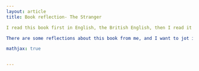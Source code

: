 ```yaml
---
layout: article
title: Book reflection- The Stranger

I read this book first in English, the British English, then I read it in Chinese at one night and I finish it very fast. 

There are some reflections about this book from me, and I want to jot it down fast and concisely:

mathjax: true


---
```

